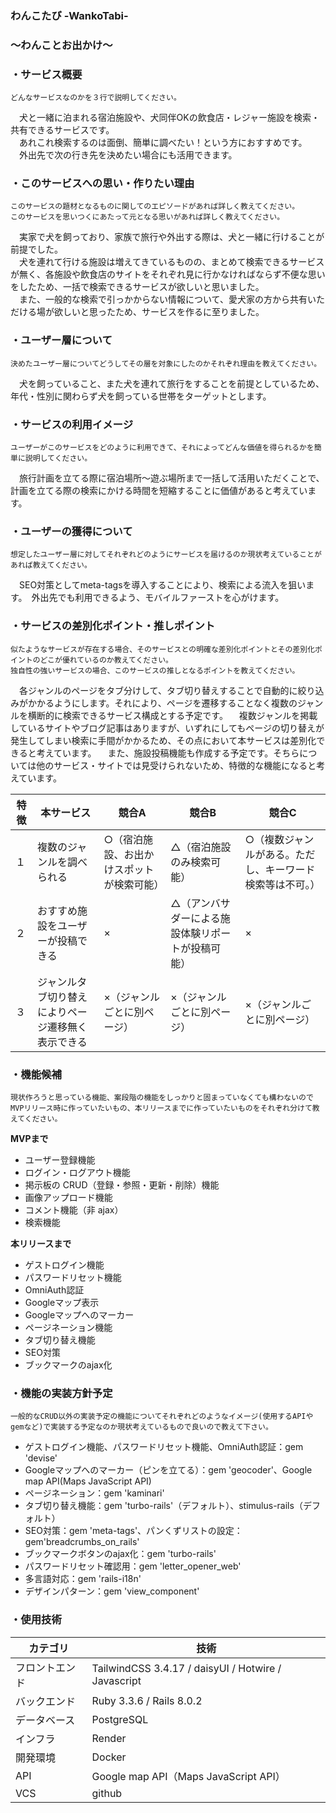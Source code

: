 ### わんこたび -WankoTabi-
### 〜わんことお出かけ〜


### ・サービス概要
`どんなサービスなのかを３行で説明してください。`

　犬と一緒に泊まれる宿泊施設や、犬同伴OKの飲食店・レジャー施設を検索・共有できるサービスです。<br>
　あれこれ検索するのは面倒、簡単に調べたい！という方におすすめです。<br>
　外出先で次の行き先を決めたい場合にも活用できます。

### ・このサービスへの思い・作りたい理由
`このサービスの題材となるものに関してのエピソードがあれば詳しく教えてください。`<br>
`このサービスを思いつくにあたって元となる思いがあれば詳しく教えてください。`

　実家で犬を飼っており、家族で旅行や外出する際は、犬と一緒に行けることが前提でした。<br>
　犬を連れて行ける施設は増えてきているものの、まとめて検索できるサービスが無く、各施設や飲食店のサイトをそれぞれ見に行かなければならず不便な思いをしたため、一括で検索できるサービスが欲しいと思いました。<br>
　また、一般的な検索で引っかからない情報について、愛犬家の方から共有いただける場が欲しいと思ったため、サービスを作るに至りました。

### ・ユーザー層について
`決めたユーザー層についてどうしてその層を対象にしたのかそれぞれ理由を教えてください。`

　犬を飼っていること、また犬を連れて旅行をすることを前提としているため、年代・性別に関わらず犬を飼っている世帯をターゲットとします。

### ・サービスの利用イメージ
`ユーザーがこのサービスをどのように利用できて、それによってどんな価値を得られるかを簡単に説明してください。`

　旅行計画を立てる際に宿泊場所〜遊ぶ場所まで一括して活用いただくことで、計画を立てる際の検索にかける時間を短縮することに価値があると考えています。

### ・ユーザーの獲得について
`想定したユーザー層に対してそれぞれどのようにサービスを届けるのか現状考えていることがあれば教えてください。`

　SEO対策としてmeta-tagsを導入することにより、検索による流入を狙います。　外出先でも利用できるよう、モバイルファーストを心がけます。

### ・サービスの差別化ポイント・推しポイント
`似たようなサービスが存在する場合、そのサービスとの明確な差別化ポイントとその差別化ポイントのどこが優れているのか教えてください。`<br>
`独自性の強いサービスの場合、このサービスの推しとなるポイントを教えてください。`

　各ジャンルのページをタブ分けして、タブ切り替えすることで自動的に絞り込みがかかるようにします。それにより、ページを遷移することなく複数のジャンルを横断的に検索できるサービス構成とする予定です。
　複数ジャンルを掲載しているサイトやブログ記事はありますが、いずれにしてもページの切り替えが発生してしまい検索に手間がかかるため、その点において本サービスは差別化できると考えています。
　また、施設投稿機能も作成する予定です。そちらについては他のサービス・サイトでは見受けられないため、特徴的な機能になると考えています。

|特徴|本サービス|競合A|競合B|競合C|
|---|--------|-----|-----|-----|
|１|複数のジャンルを調べられる|○（宿泊施設、お出かけスポットが検索可能）|△（宿泊施設のみ検索可能）|○（複数ジャンルがある。ただし、キーワード検索等は不可。）|
|２|おすすめ施設をユーザーが投稿できる|×|△（アンバサダーによる施設体験リポートが投稿可能）|×|
|３|ジャンルタブ切り替えによりページ遷移無く表示できる|×（ジャンルごとに別ページ）|×（ジャンルごとに別ページ）|×（ジャンルごとに別ページ）|


### ・機能候補
`現状作ろうと思っている機能、案段階の機能をしっかりと固まっていなくても構わないのでMVPリリース時に作っていたいもの、本リリースまでに作っていたいものをそれぞれ分けて教えてください。`

**MVPまで**<br>
- ユーザー登録機能
- ログイン・ログアウト機能
- 掲示板の CRUD（登録・参照・更新・削除）機能
- 画像アップロード機能
- コメント機能（非 ajax）
- 検索機能

**本リリースまで**<br>
- ゲストログイン機能
- パスワードリセット機能
- OmniAuth認証
- Googleマップ表示
- Googleマップへのマーカー
- ページネーション機能
- タブ切り替え機能
- SEO対策
- ブックマークのajax化

### ・機能の実装方針予定
`一般的なCRUD以外の実装予定の機能についてそれぞれどのようなイメージ(使用するAPIやgemなど)で実装する予定なのか現状考えているもので良いので教えて下さい。`

- ゲストログイン機能、パスワードリセット機能、OmniAuth認証：gem 'devise'
- Googleマップへのマーカー（ピンを立てる）：gem 'geocoder'、Google map API(Maps JavaScript API)
- ページネーション：gem 'kaminari'
- タブ切り替え機能：gem 'turbo-rails'（デフォルト）、stimulus-rails（デフォルト）
- SEO対策：gem 'meta-tags'、パンくずリストの設定：gem'breadcrumbs_on_rails'
- ブックマークボタンのajax化：gem 'turbo-rails'
- パスワードリセット確認用：gem 'letter_opener_web'
- 多言語対応：gem 'rails-i18n'
- デザインパターン：gem 'view_component'

### ・使用技術

| カテゴリ | 技術 |
| ---- | ---- |
| フロントエンド | TailwindCSS 3.4.17 / daisyUI / Hotwire / Javascript|
| バックエンド | Ruby 3.3.6 / Rails 8.0.2|
| データベース | PostgreSQL|
| インフラ | Render|
| 開発環境 | Docker|
| API | Google map API（Maps JavaScript API）|
| VCS | github|